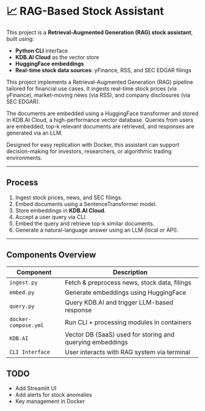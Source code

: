 # 📈 RAG-Based Stock Assistant

This project is a **Retrieval-Augmented Generation (RAG) stock assistant**, built using:
- **Python CLI** interface
- **KDB.AI Cloud** as the vector store
- **HuggingFace embeddings**
- **Real-time stock data sources**: yFinance, RSS, and SEC EDGAR filings


This project implements a Retrieval-Augmented Generation (RAG) pipeline tailored for financial use cases. It ingests real-time stock prices (via yFinance), market-moving news (via RSS), and company disclosures (via SEC EDGAR).

The documents are embedded using a HuggingFace transformer and stored in KDB.AI Cloud, a high-performance vector database. Queries from users are embedded, top-k relevant documents are retrieved, and responses are generated via an LLM.

Designed for easy replication with Docker, this assistant can support decision-making for investors, researchers, or algorithmic trading environments.

---

## Process

1. Ingest stock prices, news, and SEC filings.
2. Embed documents using a SentenceTransformer model.
3. Store embeddings in **KDB.AI Cloud**.
4. Accept a user query via CLI.
5. Embed the query and retrieve top-k similar documents.
6. Generate a natural-language answer using an LLM (local or API).

---

## Components Overview
| Component            | Description                                               |
| -------------------- | --------------------------------------------------------- |
| `ingest.py`          | Fetch & preprocess news, stock data, filings              |
| `embed.py`           | Generate embeddings using HuggingFace                     |
| `query.py`           | Query KDB.AI and trigger LLM-based response               |
| `docker-compose.yml` | Run CLI + processing modules in containers                |
| `KDB.AI`             | Vector DB (SaaS) used for storing and querying embeddings |
| `CLI Interface`      | User interacts with RAG system via terminal               |

## TODO
- Add Streamlit UI
- Add alerts for stock anomalies
- Key management in Docker